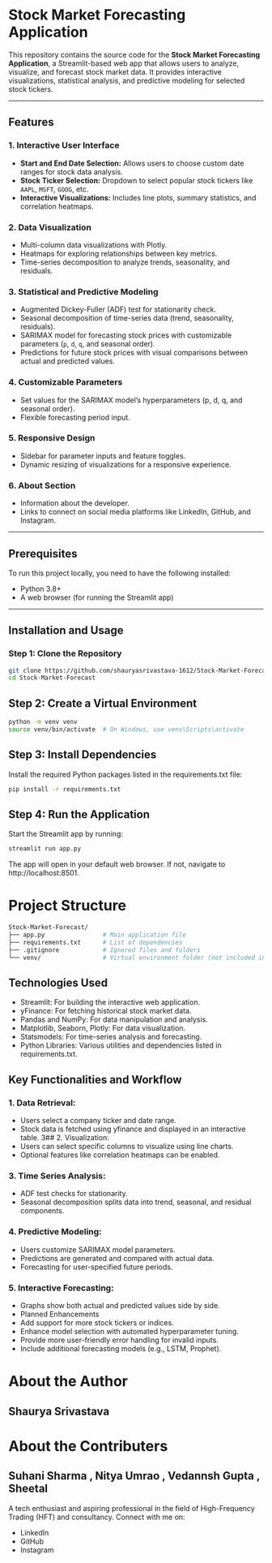 # Stock Market Forecasting Application
 
This repository contains the source code for the **Stock Market Forecasting Application**, a Streamlit-based web app that allows users to analyze, visualize, and forecast stock market data. It provides interactive visualizations, statistical analysis, and predictive modeling for selected stock tickers.

---

## Features

### 1. **Interactive User Interface**

- **Start and End Date Selection:** Allows users to choose custom date ranges for stock data analysis.
- **Stock Ticker Selection:** Dropdown to select popular stock tickers like `AAPL`, `MSFT`, `GOOG`, etc.
- **Interactive Visualizations:** Includes line plots, summary statistics, and correlation heatmaps.

### 2. **Data Visualization**

- Multi-column data visualizations with Plotly.
- Heatmaps for exploring relationships between key metrics.
- Time-series decomposition to analyze trends, seasonality, and residuals.

### 3. **Statistical and Predictive Modeling**

- Augmented Dickey-Fuller (ADF) test for stationarity check.
- Seasonal decomposition of time-series data (trend, seasonality, residuals).
- SARIMAX model for forecasting stock prices with customizable parameters (`p`, `d`, `q`, and seasonal order).
- Predictions for future stock prices with visual comparisons between actual and predicted values.

### 4. **Customizable Parameters**

- Set values for the SARIMAX model’s hyperparameters (p, d, q, and seasonal order).
- Flexible forecasting period input.

### 5. **Responsive Design**

- Sidebar for parameter inputs and feature toggles.
- Dynamic resizing of visualizations for a responsive experience.

### 6. **About Section**

- Information about the developer.
- Links to connect on social media platforms like LinkedIn, GitHub, and Instagram.

---

## Prerequisites

To run this project locally, you need to have the following installed:

- Python 3.8+
- A web browser (for running the Streamlit app)

---

## Installation and Usage

### Step 1: Clone the Repository

```bash
git clone https://github.com/shauryasrivastava-1612/Stock-Market-Forecast.git
cd Stock-Market-Forecast
```

## Step 2: Create a Virtual Environment
```bash
python -m venv venv
source venv/bin/activate  # On Windows, use venv\Scripts\activate
```

## Step 3: Install Dependencies
Install the required Python packages listed in the requirements.txt file:
```bash
pip install -r requirements.txt
```

## Step 4: Run the Application
Start the Streamlit app by running:
```bash
streamlit run app.py
```
The app will open in your default web browser. If not, navigate to http://localhost:8501.

# Project Structure
```bash
Stock-Market-Forecast/
├── app.py                # Main application file
├── requirements.txt      # List of dependencies
├── .gitignore            # Ignored files and folders
└── venv/                 # Virtual environment folder (not included in the repository)
```



## Technologies Used
- Streamlit: For building the interactive web application.
- yFinance: For fetching historical stock market data.
- Pandas and NumPy: For data manipulation and analysis.
- Matplotlib, Seaborn, Plotly: For data visualization.
- Statsmodels: For time-series analysis and forecasting.
- Python Libraries: Various utilities and dependencies listed in requirements.txt.

## Key Functionalities and Workflow
 ### 1. Data Retrieval:
  - Users select a company ticker and date range.
- Stock data is fetched using yfinance and displayed in an interactive table.
3## 2. Visualization:
- Users can select specific columns to visualize using line charts.
- Optional features like correlation heatmaps can be enabled.
### 3. Time Series Analysis:
- ADF test checks for stationarity.
- Seasonal decomposition splits data into trend, seasonal, and residual components.
### 4. Predictive Modeling:
- Users customize SARIMAX model parameters.
- Predictions are generated and compared with actual data.
- Forecasting for user-specified future periods.
### 5. Interactive Forecasting:
- Graphs show both actual and predicted values side by side.
- Planned Enhancements
- Add support for more stock tickers or indices.
- Enhance model selection with automated hyperparameter tuning.
- Provide more user-friendly error handling for invalid inputs.
- Include additional forecasting models (e.g., LSTM, Prophet).
  
# About the Author
## Shaurya Srivastava

# About the Contributers
## Suhani Sharma , Nitya Umrao , Vedannsh Gupta , Sheetal

A tech enthusiast and aspiring professional in the field of High-Frequency Trading (HFT) and consultancy. Connect with me on:

- LinkedIn
- GitHub
- Instagram
